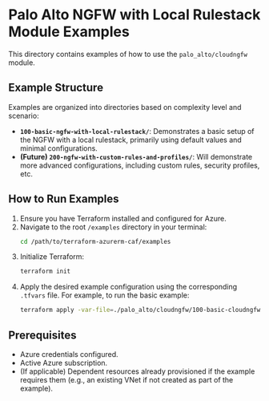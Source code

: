 # Palo Alto NGFW with Local Rulestack Module Examples

This directory contains examples of how to use the `palo_alto/cloudngfw` module.

## Example Structure

Examples are organized into directories based on complexity level and scenario:

-   **`100-basic-ngfw-with-local-rulestack/`**: Demonstrates a basic setup of the NGFW with a local rulestack, primarily using default values and minimal configurations.
-   **(Future) `200-ngfw-with-custom-rules-and-profiles/`**: Will demonstrate more advanced configurations, including custom rules, security profiles, etc.

## How to Run Examples

1.  Ensure you have Terraform installed and configured for Azure.
2.  Navigate to the root `/examples` directory in your terminal:
    ```bash
    cd /path/to/terraform-azurerm-caf/examples
    ```
3.  Initialize Terraform:
    ```bash
    terraform init
    ```
4.  Apply the desired example configuration using the corresponding `.tfvars` file. For example, to run the basic example:
    ```bash
    terraform apply -var-file=./palo_alto/cloudngfw/100-basic-cloudngfw-with-local-rulestack/configuration.tfvars
    ```

## Prerequisites

-   Azure credentials configured.
-   Active Azure subscription.
-   (If applicable) Dependent resources already provisioned if the example requires them (e.g., an existing VNet if not created as part of the example).
